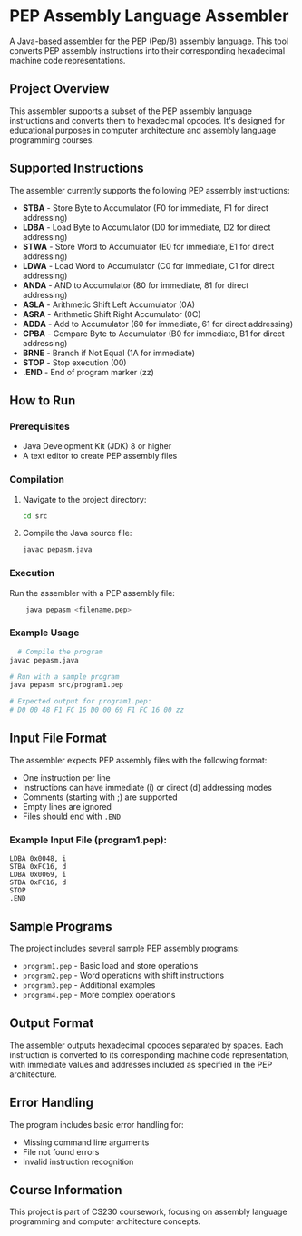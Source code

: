 # PEP Assembly Language Assembler

A Java-based assembler for the PEP (Pep/8) assembly language. This tool converts PEP assembly instructions into their corresponding hexadecimal machine code representations.

## Project Overview

This assembler supports a subset of the PEP assembly language instructions and converts them to hexadecimal opcodes. It's designed for educational purposes in computer architecture and assembly language programming courses.

## Supported Instructions

The assembler currently supports the following PEP assembly instructions:

- **STBA** - Store Byte to Accumulator (F0 for immediate, F1 for direct addressing)
- **LDBA** - Load Byte to Accumulator (D0 for immediate, D2 for direct addressing)
- **STWA** - Store Word to Accumulator (E0 for immediate, E1 for direct addressing)
- **LDWA** - Load Word to Accumulator (C0 for immediate, C1 for direct addressing)
- **ANDA** - AND to Accumulator (80 for immediate, 81 for direct addressing)
- **ASLA** - Arithmetic Shift Left Accumulator (0A)
- **ASRA** - Arithmetic Shift Right Accumulator (0C)
- **ADDA** - Add to Accumulator (60 for immediate, 61 for direct addressing)
- **CPBA** - Compare Byte to Accumulator (B0 for immediate, B1 for direct addressing)
- **BRNE** - Branch if Not Equal (1A for immediate)
- **STOP** - Stop execution (00)
- **.END** - End of program marker (zz)

## How to Run

### Prerequisites

- Java Development Kit (JDK) 8 or higher
- A text editor to create PEP assembly files

### Compilation

1. Navigate to the project directory:

   ```bash
   cd src
   ```

2. Compile the Java source file:
   ```bash
   javac pepasm.java
   ```

### Execution

Run the assembler with a PEP assembly file:
```bash
    java pepasm <filename.pep>
  ```

### Example Usage

```bash
  # Compile the program
javac pepasm.java

# Run with a sample program
java pepasm src/program1.pep

# Expected output for program1.pep:
# D0 00 48 F1 FC 16 D0 00 69 F1 FC 16 00 zz
```

## Input File Format

The assembler expects PEP assembly files with the following format:

- One instruction per line
- Instructions can have immediate (i) or direct (d) addressing modes
- Comments (starting with ;) are supported
- Empty lines are ignored
- Files should end with `.END`

### Example Input File (program1.pep):

```
LDBA 0x0048, i
STBA 0xFC16, d
LDBA 0x0069, i
STBA 0xFC16, d
STOP
.END
```

## Sample Programs

The project includes several sample PEP assembly programs:

- `program1.pep` - Basic load and store operations
- `program2.pep` - Word operations with shift instructions
- `program3.pep` - Additional examples
- `program4.pep` - More complex operations

## Output Format

The assembler outputs hexadecimal opcodes separated by spaces. Each instruction is converted to its corresponding machine code representation, with immediate values and addresses included as specified in the PEP architecture.

## Error Handling

The program includes basic error handling for:

- Missing command line arguments
- File not found errors
- Invalid instruction recognition

## Course Information

This project is part of CS230 coursework, focusing on assembly language programming and computer architecture concepts.

